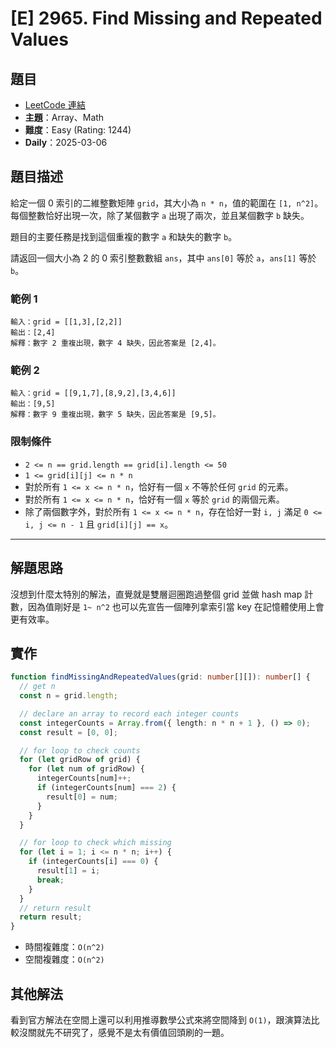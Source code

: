 # \[E\] 2965. Find Missing and Repeated Values

## 題目

- [LeetCode 連結](https://leetcode.com/problems/find-missing-and-repeated-values)
- **主題**：Array、Math
- **難度**：Easy (Rating: 1244)
- **Daily**：2025-03-06

## 題目描述

給定一個 0 索引的二維整數矩陣 `grid`，其大小為 `n * n`，值的範圍在 `[1, n^2]`。每個整數恰好出現一次，除了某個數字 `a` 出現了兩次，並且某個數字 `b` 缺失。

題目的主要任務是找到這個重複的數字 `a` 和缺失的數字 `b`。

請返回一個大小為 2 的 0 索引整數數組 `ans`，其中 `ans[0]` 等於 `a`，`ans[1]` 等於 `b`。

### 範例 1

```plain
輸入：grid = [[1,3],[2,2]]
輸出：[2,4]
解釋：數字 2 重複出現，數字 4 缺失，因此答案是 [2,4]。
```

### 範例 2

```plain
輸入：grid = [[9,1,7],[8,9,2],[3,4,6]]
輸出：[9,5]
解釋：數字 9 重複出現，數字 5 缺失，因此答案是 [9,5]。
```

### 限制條件

- `2 <= n == grid.length == grid[i].length <= 50`
- `1 <= grid[i][j] <= n * n`
- 對於所有 `1 <= x <= n * n`，恰好有一個 `x` 不等於任何 `grid` 的元素。
- 對於所有 `1 <= x <= n * n`，恰好有一個 `x` 等於 `grid` 的兩個元素。
- 除了兩個數字外，對於所有 `1 <= x <= n * n`，存在恰好一對 `i, j` 滿足 `0 <= i, j <= n - 1` 且 `grid[i][j] == x`。

---

## 解題思路

沒想到什麼太特別的解法，直覺就是雙層迴圈跑過整個 grid 並做 hash map 計數，因為值剛好是 `1~ n^2` 也可以先宣告一個陣列拿索引當 key 在記憶體使用上會更有效率。

## 實作

```ts
function findMissingAndRepeatedValues(grid: number[][]): number[] {
  // get n
  const n = grid.length;

  // declare an array to record each integer counts
  const integerCounts = Array.from({ length: n * n + 1 }, () => 0);
  const result = [0, 0];

  // for loop to check counts
  for (let gridRow of grid) {
    for (let num of gridRow) {
      integerCounts[num]++;
      if (integerCounts[num] === 2) {
        result[0] = num;
      }
    }
  }

  // for loop to check which missing
  for (let i = 1; i <= n * n; i++) {
    if (integerCounts[i] === 0) {
      result[1] = i;
      break;
    }
  }
  // return result
  return result;
}
```

- 時間複雜度：`O(n^2)`
- 空間複雜度：`O(n^2)`

## 其他解法

看到官方解法在空間上還可以利用推導數學公式來將空間降到 `O(1)`，跟演算法比較沒關就先不研究了，感覺不是太有價值回頭刷的一題。
